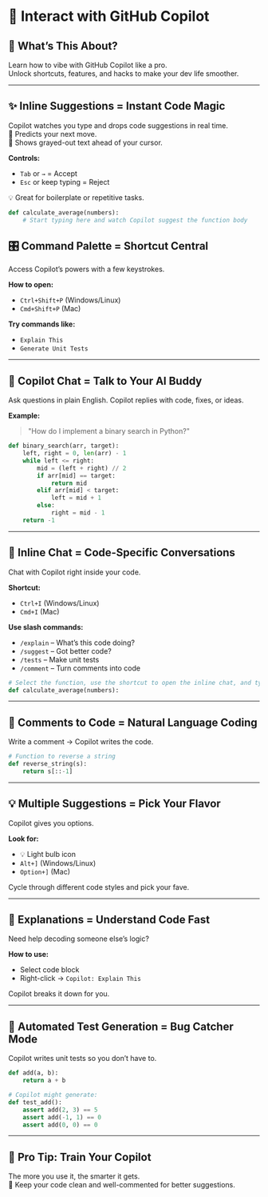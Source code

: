 
# 🧠 Interact with GitHub Copilot  

## 🚀 What’s This About?  
Learn how to vibe with GitHub Copilot like a pro.  
Unlock shortcuts, features, and hacks to make your dev life smoother.

---

## ✨ Inline Suggestions = Instant Code Magic  
Copilot watches you type and drops code suggestions in real time.  
🧠 Predicts your next move.  
👀 Shows grayed-out text ahead of your cursor.

**Controls:**  
- `Tab` or `→` = Accept  
- `Esc` or keep typing = Reject

💡 Great for boilerplate or repetitive tasks.

```python
def calculate_average(numbers):
    # Start typing here and watch Copilot suggest the function body
```

## 🎛️ Command Palette = Shortcut Central  
Access Copilot’s powers with a few keystrokes.

**How to open:**  
- `Ctrl+Shift+P` (Windows/Linux)  
- `Cmd+Shift+P` (Mac)

**Try commands like:**  
- `Explain This`  
- `Generate Unit Tests`

---

## 💬 Copilot Chat = Talk to Your AI Buddy  
Ask questions in plain English. Copilot replies with code, fixes, or ideas.

**Example:**  
> "How do I implement a binary search in Python?"

```python
def binary_search(arr, target):
    left, right = 0, len(arr) - 1
    while left <= right:
        mid = (left + right) // 2
        if arr[mid] == target:
            return mid
        elif arr[mid] < target:
            left = mid + 1
        else:
            right = mid - 1
    return -1
```

---

## 🧩 Inline Chat = Code-Specific Conversations  
Chat with Copilot right inside your code.

**Shortcut:**  
- `Ctrl+I` (Windows/Linux)  
- `Cmd+I` (Mac)

**Use slash commands:**  
- `/explain` – What’s this code doing?  
- `/suggest` – Got better code?  
- `/tests` – Make unit tests  
- `/comment` – Turn comments into code

```python
# Select the function, use the shortcut to open the inline chat, and type: /explain
def calculate_average(numbers):
```

---

## 💬 Comments to Code = Natural Language Coding  
Write a comment → Copilot writes the code.

```python
# Function to reverse a string
def reverse_string(s):
    return s[::-1]
```

---

## 💡 Multiple Suggestions = Pick Your Flavor  
Copilot gives you options.

**Look for:**  
- 💡 Light bulb icon  
- `Alt+]` (Windows/Linux)  
- `Option+]` (Mac)

Cycle through different code styles and pick your fave.

---

## 📖 Explanations = Understand Code Fast  
Need help decoding someone else’s logic?

**How to use:**  
- Select code block  
- Right-click → `Copilot: Explain This`

Copilot breaks it down for you.

---

## 🧪 Automated Test Generation = Bug Catcher Mode  
Copilot writes unit tests so you don’t have to.

```python
def add(a, b):
    return a + b

# Copilot might generate:
def test_add():
    assert add(2, 3) == 5
    assert add(-1, 1) == 0
    assert add(0, 0) == 0
```

---

## 🧠 Pro Tip: Train Your Copilot  
The more you use it, the smarter it gets.  
🧼 Keep your code clean and well-commented for better suggestions.

```
